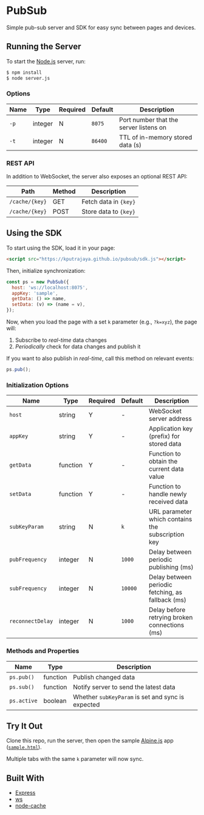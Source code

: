 # PubSub

Simple pub-sub server and SDK for easy sync between pages and devices.

## Running the Server

To start the [Node.js](https://nodejs.org/) server, run:

```sh
$ npm install
$ node server.js
```

### Options

| Name | Type    | Required | Default | Description                            |
| ---- | ------- | -------- | ------- | -------------------------------------- |
| `-p` | integer | N        | `8075`  | Port number that the server listens on |
| `-t` | integer | N        | `86400` | TTL of in-memory stored data (s)       |

### REST API

In addition to WebSocket, the server also exposes an optional REST API:

| Path           | Method | Description           |
| -------------- | ------ | --------------------- |
| `/cache/{key}` | GET    | Fetch data in `{key}` |
| `/cache/{key}` | POST   | Store data to `{key}` |

## Using the SDK

To start using the SDK, load it in your page:

```html
<script src="https://kputrajaya.github.io/pubsub/sdk.js"></script>
```

Then, initialize synchronization:

```js
const ps = new PubSub({
  host: 'ws://localhost:8075',
  appKey: 'sample',
  getData: () => name,
  setData: (v) => (name = v),
});
```

Now, when you load the page with a set `k` parameter (e.g., `?k=xyz`), the page will:

1. Subscribe to _real-time_ data changes
2. _Periodically_ check for data changes and publish it

If you want to also publish in _real-time_, call this method on relevant events:

```js
ps.pub();
```

### Initialization Options

| Name             | Type     | Required | Default | Description                                       |
| ---------------- | -------- | -------- | ------- | ------------------------------------------------- |
| `host`           | string   | Y        | -       | WebSocket server address                          |
| `appKey`         | string   | Y        | -       | Application key (prefix) for stored data          |
| `getData`        | function | Y        | -       | Function to obtain the current data value         |
| `setData`        | function | Y        | -       | Function to handle newly received data            |
| `subKeyParam`    | string   | N        | `k`     | URL parameter which contains the subscription key |
| `pubFrequency`   | integer  | N        | `1000`  | Delay between periodic publishing (ms)            |
| `subFrequency`   | integer  | N        | `10000` | Delay between periodic fetching, as fallback (ms) |
| `reconnectDelay` | integer  | N        | `1000`  | Delay before retrying broken connections (ms)     |

### Methods and Properties

| Name        | Type     | Description                                       |
| ----------- | -------- | ------------------------------------------------- |
| `ps.pub()`  | function | Publish changed data                              |
| `ps.sub()`  | function | Notify server to send the latest data             |
| `ps.active` | boolean  | Whether `subKeyParam` is set and sync is expected |

## Try It Out

Clone this repo, run the server, then open the sample [Alpine.js](https://alpinejs.dev/) app ([`sample.html`](sample.html)).

Multiple tabs with the same `k` parameter will now sync.

## Built With

- [Express](https://expressjs.com/)
- [ws](https://www.npmjs.com/package/ws)
- [node-cache](https://www.npmjs.com/package/node-cache)
